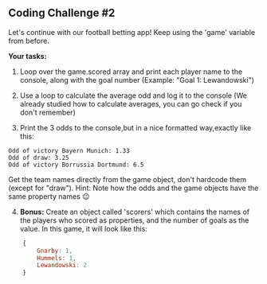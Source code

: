 ## Coding Challenge #2
Let's continue with our football betting app! Keep using the 'game' variable from before.

**Your tasks:**

1. Loop over the game.scored array and print each player name to the console, along with the goal number (Example: "Goal 1: Lewandowski")
2. Use a loop to calculate the average odd and log it to the console (We already studied how to calculate averages, you can go check if you don't remember)

3. Print the 3 odds to the console,but in a nice formatted way,exactly like this:
```
Odd of victory Bayern Munich: 1.33 
Odd of draw: 3.25
Odd of victory Borrussia Dortmund: 6.5
```
Get the team names directly from the game object, don't hardcode them (except for "draw"). Hint: Note how the odds and the game objects have the same property names 😉

4. **Bonus:** Create an object called 'scorers' which contains the names of the players who scored as properties, and the number of goals as the value. In this game, it will look like this:
```javascript
    {
        Gnarby: 1,
        Hummels: 1,
        Lewandowski: 2
    }
```